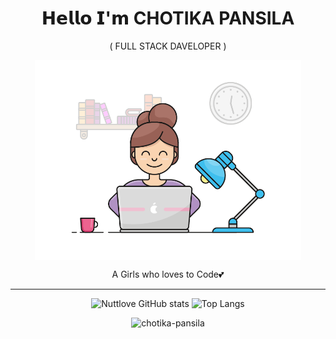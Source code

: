 <h1 align="center">𝗛𝗲𝗹𝗹𝗼 𝗜'𝗺 CHOTIKA PANSILA</h1>
<p align="center">( FULL STACK DAVELOPER )</p>
<p align="center"><img align="center" alt="Coder GIF" height=320 src="https://github.com/nuttylove/nuttylove/blob/master/coders.gif?raw=true"/></p>
<p align="center">A Girls who loves to Code💕</p>
<p align="center">
</p>
<hr/>
<p align="center" height=180>
  <img title="github stats" alt="Nuttlove GitHub stats" width="43%" height=180 src="https://github-readme-stats.vercel.app/api?username=nuttylove&show_icons=true&theme=react&include_all_commits=true&count_private=true&layout=compact&line_height=32">
  <img title="github stats" width="43%" height=180 alt="Top Langs" src="https://github-readme-stats.vercel.app/api/top-langs/?username=nuttylove&langs_count=10&layout=compact&theme=react">
</p> 
<p align="center">
  <img src="https://github-readme-streak-stats.herokuapp.com/?user=nuttylove&theme=react" width="50%" alt="chotika-pansila" />
</p>
